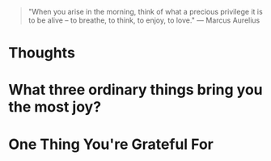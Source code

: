 
> \"When you arise in the morning, think of what a precious privilege it is to be alive – to breathe, to think, to enjoy, to love.\" — Marcus Aurelius

# Thoughts

# What three ordinary things bring you the most joy?

# One Thing You're Grateful For

